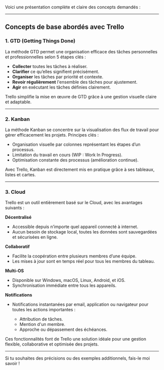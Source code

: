 Voici une présentation complète et claire des concepts demandés :

---

## Concepts de base abordés avec Trello

### 1. **GTD (Getting Things Done)**

La méthode GTD permet une organisation efficace des tâches personnelles et professionnelles selon 5 étapes clés :

* **Collecter** toutes les tâches à réaliser.
* **Clarifier** ce qu’elles signifient précisément.
* **Organiser** les tâches par priorité et contexte.
* **Revoir régulièrement** l'ensemble des tâches pour ajustement.
* **Agir** en exécutant les tâches définies clairement.

Trello simplifie la mise en œuvre de GTD grâce à une gestion visuelle claire et adaptable.

---

### 2. **Kanban**

La méthode Kanban se concentre sur la visualisation des flux de travail pour gérer efficacement les projets. Principes clés :

* Organisation visuelle par colonnes représentant les étapes d’un processus.
* Limitation du travail en cours (WIP : Work In Progress).
* Optimisation constante des processus (amélioration continue).

Avec Trello, Kanban est directement mis en pratique grâce à ses tableaux, listes et cartes.

---

### 3. **Cloud**

Trello est un outil entièrement basé sur le Cloud, avec les avantages suivants :

**Décentralisé**

* Accessible depuis n’importe quel appareil connecté à internet.
* Aucun besoin de stockage local, toutes les données sont sauvegardées et sécurisées en ligne.

**Collaboratif**

* Facilite la coopération entre plusieurs membres d’une équipe.
* Les mises à jour sont en temps réel pour tous les membres du tableau.

**Multi-OS**

* Disponible sur Windows, macOS, Linux, Android, et iOS.
* Synchronisation immédiate entre tous les appareils.

**Notifications**

* Notifications instantanées par email, application ou navigateur pour toutes les actions importantes :

  * Attribution de tâches.
  * Mention d'un membre.
  * Approche ou dépassement des échéances.

Ces fonctionnalités font de Trello une solution idéale pour une gestion flexible, collaborative et optimisée des projets.

---

Si tu souhaites des précisions ou des exemples additionnels, fais-le moi savoir !
